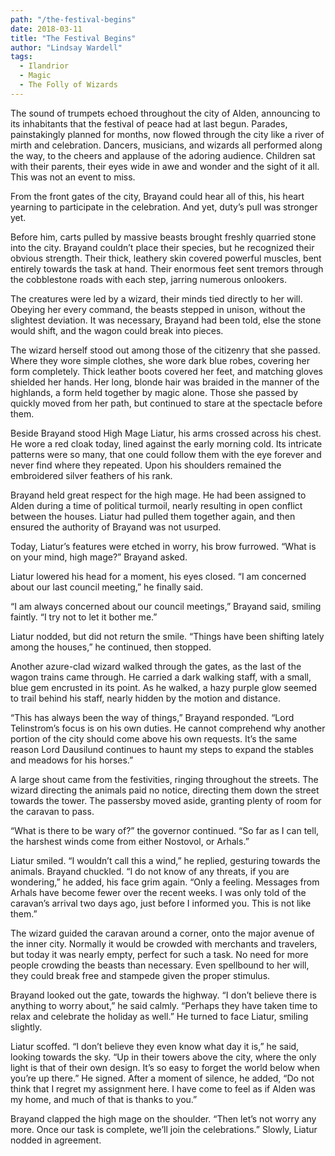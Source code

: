 ```yaml
---
path: "/the-festival-begins"
date: 2018-03-11
title: "The Festival Begins"
author: "Lindsay Wardell"
tags:
  - Ilandrior
  - Magic
  - The Folly of Wizards
---
```

The sound of trumpets echoed throughout the city of Alden, announcing to its inhabitants that the festival of peace had at last begun. Parades, painstakingly planned for months, now flowed through the city like a river of mirth and celebration. Dancers, musicians, and wizards all performed along the way, to the cheers and applause of the adoring audience. Children sat with their parents, their eyes wide in awe and wonder and the sight of it all. This was not an event to miss.

From the front gates of the city, Brayand could hear all of this, his heart yearning to participate in the celebration. And yet, duty’s pull was stronger yet.

Before him, carts pulled by massive beasts brought freshly quarried stone into the city. Brayand couldn’t place their species, but he recognized their obvious strength. Their thick, leathery skin covered powerful muscles, bent entirely towards the task at hand. Their enormous feet sent tremors through the cobblestone roads with each step, jarring numerous onlookers.

The creatures were led by a wizard, their minds tied directly to her will. Obeying her every command, the beasts stepped in unison, without the slightest deviation. It was necessary, Brayand had been told, else the stone would shift, and the wagon could break into pieces.

The wizard herself stood out among those of the citizenry that she passed. Where they wore simple clothes, she wore dark blue robes, covering her form completely. Thick leather boots covered her feet, and matching gloves shielded her hands. Her long, blonde hair was braided in the manner of the highlands, a form held together by magic alone. Those she passed by quickly moved from her path, but continued to stare at the spectacle before them.

Beside Brayand stood High Mage Liatur, his arms crossed across his chest. He wore a red cloak today, lined against the early morning cold. Its intricate patterns were so many, that one could follow them with the eye forever and never find where they repeated. Upon his shoulders remained the embroidered silver feathers of his rank.

Brayand held great respect for the high mage. He had been assigned to Alden during a time of political turmoil, nearly resulting in open conflict between the houses. Liatur had pulled them together again, and then ensured the authority of Brayand was not usurped.

Today, Liatur’s features were etched in worry, his brow furrowed. “What is on your mind, high mage?” Brayand asked.

Liatur lowered his head for a moment, his eyes closed. “I am concerned about our last council meeting,” he finally said.

“I am always concerned about our council meetings,” Brayand said, smiling faintly. “I try not to let it bother me.”

Liatur nodded, but did not return the smile. “Things have been shifting lately among the houses,” he continued, then stopped.

Another azure-clad wizard walked through the gates, as the last of the wagon trains came through. He carried a dark walking staff, with a small, blue gem encrusted in its point. As he walked, a hazy purple glow seemed to trail behind his staff, nearly hidden by the motion and distance.

“This has always been the way of things,” Brayand responded. “Lord Telinstrom’s focus is on his own duties. He cannot comprehend why another portion of the city should come above his own requests. It’s the same reason Lord Dausilund continues to haunt my steps to expand the stables and meadows for his horses.”

A large shout came from the festivities, ringing throughout the streets. The wizard directing the animals paid no notice, directing them down the street towards the tower. The passersby moved aside, granting plenty of room for the caravan to pass.

“What is there to be wary of?” the governor continued. “So far as I can tell, the harshest winds come from either Nostovol, or Arhals.”

Liatur smiled. “I wouldn’t call this a wind,” he replied, gesturing towards the animals. Brayand chuckled. “I do not know of any threats, if you are wondering,” he added, his face grim again. “Only a feeling. Messages from Arhals have become fewer over the recent weeks. I was only told of the caravan’s arrival two days ago, just before I informed you. This is not like them.”

The wizard guided the caravan around a corner, onto the major avenue of the inner city. Normally it would be crowded with merchants and travelers, but today it was nearly empty, perfect for such a task. No need for more people crowding the beasts than necessary. Even spellbound to her will, they could break free and stampede given the proper stimulus.

Brayand looked out the gate, towards the highway. “I don’t believe there is anything to worry about,” he said calmly. “Perhaps they have taken time to relax and celebrate the holiday as well.” He turned to face Liatur, smiling slightly.

Liatur scoffed. “I don’t believe they even know what day it is,” he said, looking towards the sky. “Up in their towers above the city, where the only light is that of their own design. It’s so easy to forget the world below when you’re up there.” He signed. After a moment of silence, he added, “Do not think that I regret my assignment here. I have come to feel as if Alden was my home, and much of that is thanks to you.”

Brayand clapped the high mage on the shoulder. “Then let’s not worry any more. Once our task is complete, we’ll join the celebrations.” Slowly, Liatur nodded in agreement.